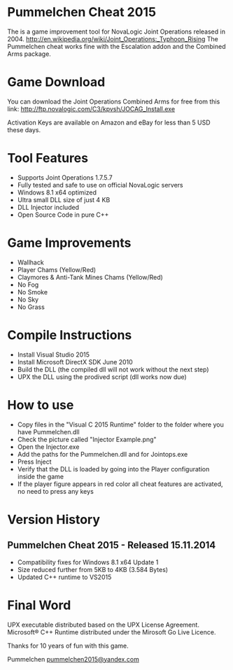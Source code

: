 Pummelchen Cheat 2015
=====================
The is a game improvement tool for NovaLogic Joint Operations released in 2004. 
http://en.wikipedia.org/wiki/Joint_Operations:_Typhoon_Rising
The Pummelchen cheat works fine with the Escalation addon and the Combined Arms package.


Game Download
=============
You can download the Joint Operations Combined Arms for free from this link:
http://ftp.novalogic.com/C3/kpvsh/JOCAG_Install.exe

Activation Keys are available on Amazon and eBay for less than 5 USD these days.


Tool Features
=============
- Supports Joint Operations 1.7.5.7
- Fully tested and safe to use on official NovaLogic servers
- Windows 8.1 x64 optimized
- Ultra small DLL size of just 4 KB
- DLL Injector included
- Open Source Code in pure C++


Game Improvements
=================
- Wallhack
- Player Chams (Yellow/Red)
- Claymores & Anti-Tank Mines Chams (Yellow/Red)
- No Fog
- No Smoke
- No Sky
- No Grass


Compile Instructions
====================
- Install Visual Studio 2015
- Install Microsoft DirectX SDK June 2010
- Build the DLL (the compiled dll will not work without the next step)
- UPX the DLL using the prodived script (dll works now due)


How to use
==========
- Copy files in the "Visual C 2015 Runtime" folder to the folder where you have Pummelchen.dll
- Check the picture called "Injector Example.png"
- Open the Injector.exe
- Add the paths for the Pummelchen.dll and for Jointops.exe
- Press Inject
- Verify that the DLL is loaded by going into the Player configuration inside the game
- If the player figure appears in red color all cheat features are activated, no need to press any keys


Version History
===============

Pummelchen Cheat 2015 - Released 15.11.2014
-------------------------------------------
- Compatibility fixes for Windows 8.1 x64 Update 1
- Size reduced further from 5KB to 4KB (3.584 Bytes)
- Updated C++ runtime to VS2015  


Final Word
==========
UPX executable distributed based on the UPX License Agreement.
Microsoft® C++ Runtime distributed under the Mirosoft Go Live Licence.

Thanks for 10 years of fun with this game.

Pummelchen
pummelchen2015@yandex.com
